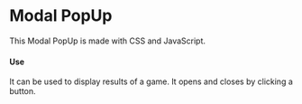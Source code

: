 # Modal PopUp

This Modal PopUp is made with CSS and JavaScript.

#### Use

It can be used to display results of a game. It opens and closes by clicking a button.
